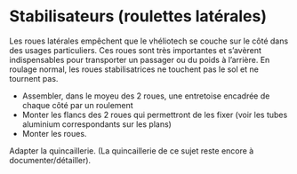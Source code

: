 # Stabilisateurs (roulettes latérales)

Les roues latérales empêchent que le vhéliotech se couche sur le côté dans des usages particuliers. Ces roues sont très importantes et s’avèrent indispensables pour transporter un passager ou du poids à l’arrière.
En roulage normal, les roues stabilisatrices ne touchent pas le sol et ne tournent pas.
- Assembler, dans le moyeu des 2 roues, une entretoise encadrée de chaque côté par un roulement
- Monter les flancs des 2 roues qui permettront de les fixer (voir les tubes aluminium correspondants sur les plans)
- Monter les roues.

Adapter la quincaillerie. (La quincaillerie de ce sujet reste encore à documenter/détailler).